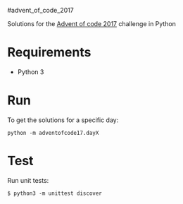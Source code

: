 #advent_of_code_2017

Solutions for the [Advent of code 2017](https://adventofcode.com/2017) challenge in Python

# Requirements
- Python 3

# Run

To get the solutions for a specific day:
```
python -m adventofcode17.dayX
```

# Test

Run unit tests:
```
$ python3 -m unittest discover
```
